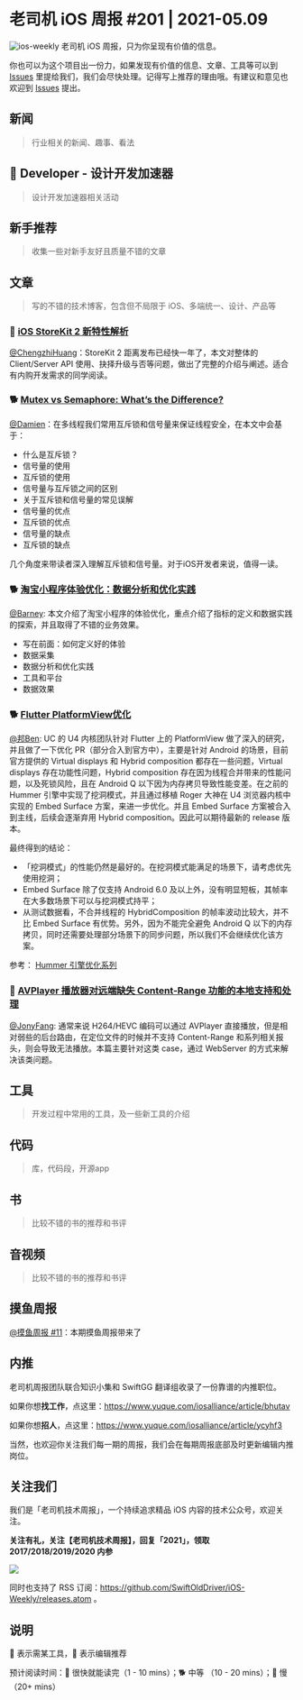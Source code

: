 # 老司机 iOS 周报 #201 | 2021-05.09

![ios-weekly](https://github.com/SwiftOldDriver/iOS-Weekly/blob/master/assets/ios-weekly.png?raw=true)
老司机 iOS 周报，只为你呈现有价值的信息。

你也可以为这个项目出一份力，如果发现有价值的信息、文章、工具等可以到 [Issues](https://github.com/SwiftOldDriver/iOS-Weekly/issues) 里提给我们，我们会尽快处理。记得写上推荐的理由哦。有建议和意见也欢迎到 [Issues](https://github.com/SwiftOldDriver/iOS-Weekly/issues) 提出。

## 新闻

> 行业相关的新闻、趣事、看法

##  Developer - 设计开发加速器

> 设计开发加速器相关活动

## 新手推荐

> 收集一些对新手友好且质量不错的文章

## 文章

> 写的不错的技术博客，包含但不局限于 iOS、多端统一、设计、产品等

### 🐢 [iOS StoreKit 2 新特性解析](https://mp.weixin.qq.com/s/RrkK5M3qYTs2cMi7sWTqrA)

[@ChengzhiHuang](https://github.com/ChengzhiHuang)：StoreKit 2 距离发布已经快一年了，本文对整体的 Client/Server API 使用、抉择升级与否等问题，做出了完整的介绍与阐述。适合有内购开发需求的同学阅读。


### 🐕  [Mutex vs Semaphore: What’s the Difference?](https://www.guru99.com/mutex-vs-semaphore.html)

[@Damien](https://github.com/ZengyiMa)：在多线程我们常用互斥锁和信号量来保证线程安全，在本文中会基于：

* 什么是互斥锁？
* 信号量的使用
* 互斥锁的使用
* 信号量与互斥锁之间的区别
* 关于互斥锁和信号量的常见误解
* 信号量的优点
* 互斥锁的优点
* 信号量的缺点
* 互斥锁的缺点

几个角度来带读者深入理解互斥锁和信号量。对于iOS开发者来说，值得一读。

### 🐕 [淘宝小程序体验优化：数据分析和优化实践](https://mp.weixin.qq.com/s/eIeOncrNd_h8-7E8fg4bKg)

[@Barney](https://github.com/BarneyZhaoooo): 本文介绍了淘宝小程序的体验优化，重点介绍了指标的定义和数据实践的探索，并且取得了不错的业务效果。

- 写在前面：如何定义好的体验
- 数据采集
- 数据分析和优化实践
- 工具和平台
- 数据效果

### 🐕 [Flutter PlatformView优化](https://mp.weixin.qq.com/s/gJXk56yJ5oJREHCUbsdhXg)

[@邦Ben](https://github.com/linwenbang): UC 的 U4 内核团队针对 Flutter 上的 PlatformView 做了深入的研究，并且做了一下优化 PR（部分合入到官方中），主要是针对 Android 的场景，目前官方提供的 Virtual displays 和 Hybrid composition 都存在一些问题，Virtual displays 存在功能性问题，Hybrid composition 存在因为线程合并带来的性能问题，以及死锁风险，且在 Android Q 以下因为内存拷贝导致性能变差。在之前的 Hummer 引擎中实现了挖洞模式，并且通过移植 Roger 大神在 U4 浏览器内核中实现的 Embed Surface 方案，来进一步优化。并且 Embed Surface 方案被合入到主线，后续会逐渐弃用 Hybrid composition。因此可以期待最新的 release 版本。

最终得到的结论：

- 「挖洞模式」的性能仍然是最好的。在挖洞模式能满足的场景下，请考虑优先使用挖洞；
- Embed Surface 除了仅支持 Android 6.0 及以上外，没有明显短板，其帧率在大多数场景下可以与挖洞模式持平；
- 从测试数据看，不合并线程的 HybridComposition 的帧率波动比较大，并不比 Embed Surface 有优势。另外，因为不能完全避免 Android Q 以下的内存拷贝，同时还需要处理部分场景下的同步问题，所以我们不会继续优化该方案。

参考：
[Hummer 引擎优化系列](https://mp.weixin.qq.com/s?__biz=MzUzMjk2ODM1MA==&mid=2247484736&idx=1&sn=c080c85e8eab7152eccc599170613770&chksm=faaa63b1cdddeaa782aee05d96d733623cb4d52f26670b41ab2e9dbf63301aee4995c070fe00&scene=178&cur_album_id=2315269790401298433#rd)


### 🐎 [AVPlayer 播放器对远端缺失 Content-Range 功能的本地支持和处理](https://bbs.noahark.io/t/topic/312)

[@JonyFang](https://github.com/JonyFang): 通常来说 H264/HEVC 编码可以通过 AVPlayer 直接播放，但是相对弱些的后台路由，在定位文件的时候并不支持 Content-Range 和系列相关报头，则会导致无法播放。本篇主要针对这类 case，通过 WebServer 的方式来解决该类问题。

## 工具

> 开发过程中常用的工具，及一些新工具的介绍

## 代码

> 库，代码段，开源app

## 书

> 比较不错的书的推荐和书评

## 音视频

> 比较不错的书的推荐和书评

## 摸鱼周报

[@摸鱼周报 #11](https://mp.weixin.qq.com/s/hE9wYlLX8F1sKjIF5eIPVQ)：本期摸鱼周报带来了

## 内推

老司机周报团队联合知识小集和 SwiftGG 翻译组收录了一份靠谱的内推职位。

如果你想**找工作**，点这里：https://www.yuque.com/iosalliance/article/bhutav

如果你想**招人**，点这里：https://www.yuque.com/iosalliance/article/ycyhf3

当然，也欢迎你关注我们每一期的周报，我们会在每期周报底部及时更新编辑内推岗位。

## 关注我们

我们是「老司机技术周报」，一个持续追求精品 iOS 内容的技术公众号，欢迎关注。

**关注有礼，关注【老司机技术周报】，回复「2021」，领取 2017/2018/2019/2020 内参**

![](https://github.com/SwiftOldDriver/iOS-Weekly/blob/master/assets/qrcode_for_wechat.jpg?raw=true)

同时也支持了 RSS 订阅：https://github.com/SwiftOldDriver/iOS-Weekly/releases.atom 。

## 说明

🚧 表示需某工具，🌟 表示编辑推荐

预计阅读时间：🐎 很快就能读完（1 - 10 mins）；🐕 中等 （10 - 20 mins）；🐢 慢（20+ mins）
